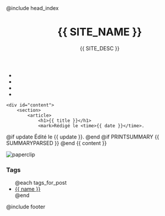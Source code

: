 ---
---
<!DOCTYPE html>
<html>
<head>
@include head_index
<title>{{ SITE_NAME }}</title>
</head>
<body>
<main>
	<header>
		<h1><i class="fa fa-hand-spock-o fa-flip-horizontal"></i> {{ SITE_NAME }}</h1>
		<p>{{ SITE_DESC }}</p>
	</header>
	<nav>
		<ul>
			<li><a href="#author" title="About"><i class="fa fa-heartbeat fa-2x"></i></a></li>
                        <li><a href="{{ POST_NEXT }}" title="Newer"><i class="fa fa-long-arrow-right fa-2x"></i></a></li>
                        <li><a href="{{ POST_PREV }}" title="Older"><i class="fa fa-long-arrow-left fa-2x"></i></a></li>
			<li><a href="index.html" title="Home"><i class="fa fa-home fa-2x"></i></a></li>
	</nav>

	<div id="content">
		<section>
			<article>
				<h1>{{ title }}</h1>
				<mark>Rédigé le <time>{{ date }}</time>.
@if update
				Édité le <time>{{ update }}</time>.
@end
				</mark>
@if PRINTSUMMARY
				{{ SUMMARYPARSED }}
@end
				{{ content }}
			</article>
		</section>
		<aside>
			<div class="boxp">
				<img class="paperclip" src="theme/paperclip.png" alt="paperclip" />
				<nav>
					<h3>Tags</h3>
					<ul>
@each tags_for_post
						<li><a href="{{ link }}">{{ name }}</a></li>
@end
					</ul>
				</nav>
			</div>
		</aside>
	</div>
@include footer
</main>
</body>
</html>
